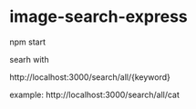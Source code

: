 # image-search-express

npm start

searh with

http://localhost:3000/search/all/{keyword}

example:
http://localhost:3000/search/all/cat
